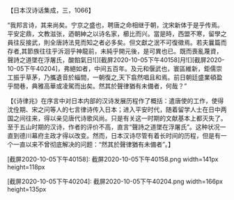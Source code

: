 【日本汉诗话集成，三，1066】

“我邦言诗，其来尚矣。宁京之盛也，聘唐之命相继于朝，沈宋新体于是乎传焉。平安定鼎，文教滋张，迺朝紳之以诗名家，櫛比而兴。當是時，西盟不寒，留學之員往反接武，則全唐詩法見而知之者必多矣。但文獻之泯不可復徵焉。若夫曩篇而存者,其節族往往乎泝洄乎神龍前，未純乎開元後，是可異也已。既而喪亂蔑資，聲詩之道墜在浮屠氏，酸餡氣日![][截屏2020-10-05下午40158]月![][截屏2020-10-05下午40204]，弗絕如者，中间五百年。及元和偃武也，寰區維新，鉅儒崇工振乎草茅，乃攜遺音於緇間，一朝復之,天下翕然唱且和焉。前日朝廷盛業頓盈乎間巷，典雅高華或凌駕而出矣。然其於聲律猶有未備者，何哉？”

【《诗律兆》在序言中对日本内部的汉诗发展历程作了概括：遣唐使的工作，使得沈佺期、宋之问等人的七言律诗传入日本；进入平安时代，随着留学人士在日中两国之间往来，得以亲见唐代诗歌风尚。只是有关这一时期的文献基本上都灭失了。至于五山时期的汉诗，作者的评价不高，直言“聲詩之道墜在浮屠氏”。这种状况一直到德川幕府主政才得以改变。然而，日本汉诗尽管有着长时间的历程，但是有一个一直以来不曾彻底解决的问题：“然其於聲律猶有未備者”。】

[截屏2020-10-05下午40158]: 截屏2020-10-05下午40158.png width=141px height=118px

[截屏2020-10-05下午40204]: 截屏2020-10-05下午40204.png width=166px height=135px